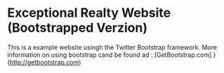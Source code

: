 # Exceptional Realty Website (Bootstrapped Verzion)

This is a example website usingh the Twitter Bootstrap framework.
More information on using bootstrap cand be found ad :
[GetBootstrap.com] }(http://getbootstrap.com)